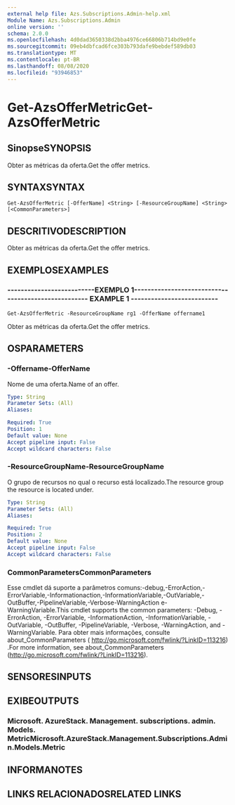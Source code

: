 ```yaml
---
external help file: Azs.Subscriptions.Admin-help.xml
Module Name: Azs.Subscriptions.Admin
online version: ''
schema: 2.0.0
ms.openlocfilehash: 4d0dad3650338d2bba4976ce66806b714bd9e0fe
ms.sourcegitcommit: 09eb4dbfcad6fce303b793dafe9bebdef589db03
ms.translationtype: MT
ms.contentlocale: pt-BR
ms.lasthandoff: 08/08/2020
ms.locfileid: "93946853"
---
```

# <span data-ttu-id="13432-101">Get-AzsOfferMetric</span><span class="sxs-lookup"><span data-stu-id="13432-101">Get-AzsOfferMetric</span></span>

## <span data-ttu-id="13432-102">Sinopse</span><span class="sxs-lookup"><span data-stu-id="13432-102">SYNOPSIS</span></span>
<span data-ttu-id="13432-103">Obter as métricas da oferta.</span><span class="sxs-lookup"><span data-stu-id="13432-103">Get the offer metrics.</span></span>

## <span data-ttu-id="13432-104">SYNTAX</span><span class="sxs-lookup"><span data-stu-id="13432-104">SYNTAX</span></span>

```
Get-AzsOfferMetric [-OfferName] <String> [-ResourceGroupName] <String> [<CommonParameters>]
```

## <span data-ttu-id="13432-105">DESCRITIVO</span><span class="sxs-lookup"><span data-stu-id="13432-105">DESCRIPTION</span></span>
<span data-ttu-id="13432-106">Obter as métricas da oferta.</span><span class="sxs-lookup"><span data-stu-id="13432-106">Get the offer metrics.</span></span>

## <span data-ttu-id="13432-107">EXEMPLOS</span><span class="sxs-lookup"><span data-stu-id="13432-107">EXAMPLES</span></span>

### <span data-ttu-id="13432-108">--------------------------EXEMPLO 1--------------------------</span><span class="sxs-lookup"><span data-stu-id="13432-108">-------------------------- EXAMPLE 1 --------------------------</span></span>
```
Get-AzsOfferMetric -ResourceGroupName rg1 -OfferName offername1
```

<span data-ttu-id="13432-109">Obter as métricas da oferta.</span><span class="sxs-lookup"><span data-stu-id="13432-109">Get the offer metrics.</span></span>

## <span data-ttu-id="13432-110">OS</span><span class="sxs-lookup"><span data-stu-id="13432-110">PARAMETERS</span></span>

### <span data-ttu-id="13432-111">-Offername</span><span class="sxs-lookup"><span data-stu-id="13432-111">-OfferName</span></span>
<span data-ttu-id="13432-112">Nome de uma oferta.</span><span class="sxs-lookup"><span data-stu-id="13432-112">Name of an offer.</span></span>

```yaml
Type: String
Parameter Sets: (All)
Aliases: 

Required: True
Position: 1
Default value: None
Accept pipeline input: False
Accept wildcard characters: False
```

### <span data-ttu-id="13432-113">-ResourceGroupName</span><span class="sxs-lookup"><span data-stu-id="13432-113">-ResourceGroupName</span></span>
<span data-ttu-id="13432-114">O grupo de recursos no qual o recurso está localizado.</span><span class="sxs-lookup"><span data-stu-id="13432-114">The resource group the resource is located under.</span></span>

```yaml
Type: String
Parameter Sets: (All)
Aliases: 

Required: True
Position: 2
Default value: None
Accept pipeline input: False
Accept wildcard characters: False
```

### <span data-ttu-id="13432-115">CommonParameters</span><span class="sxs-lookup"><span data-stu-id="13432-115">CommonParameters</span></span>
<span data-ttu-id="13432-116">Esse cmdlet dá suporte a parâmetros comuns:-debug,-ErrorAction,-ErrorVariable,-Informationaction,-InformationVariable,-OutVariable,-OutBuffer,-PipelineVariable,-Verbose-WarningAction e-WarningVariable.</span><span class="sxs-lookup"><span data-stu-id="13432-116">This cmdlet supports the common parameters: -Debug, -ErrorAction, -ErrorVariable, -InformationAction, -InformationVariable, -OutVariable, -OutBuffer, -PipelineVariable, -Verbose, -WarningAction, and -WarningVariable.</span></span> <span data-ttu-id="13432-117">Para obter mais informações, consulte about_CommonParameters ( http://go.microsoft.com/fwlink/?LinkID=113216) .</span><span class="sxs-lookup"><span data-stu-id="13432-117">For more information, see about_CommonParameters (http://go.microsoft.com/fwlink/?LinkID=113216).</span></span>

## <span data-ttu-id="13432-118">SENSORES</span><span class="sxs-lookup"><span data-stu-id="13432-118">INPUTS</span></span>

## <span data-ttu-id="13432-119">EXIBE</span><span class="sxs-lookup"><span data-stu-id="13432-119">OUTPUTS</span></span>

### <span data-ttu-id="13432-120">Microsoft. AzureStack. Management. subscriptions. admin. Models. Metric</span><span class="sxs-lookup"><span data-stu-id="13432-120">Microsoft.AzureStack.Management.Subscriptions.Admin.Models.Metric</span></span>

## <span data-ttu-id="13432-121">INFORMA</span><span class="sxs-lookup"><span data-stu-id="13432-121">NOTES</span></span>

## <span data-ttu-id="13432-122">LINKS RELACIONADOS</span><span class="sxs-lookup"><span data-stu-id="13432-122">RELATED LINKS</span></span>

